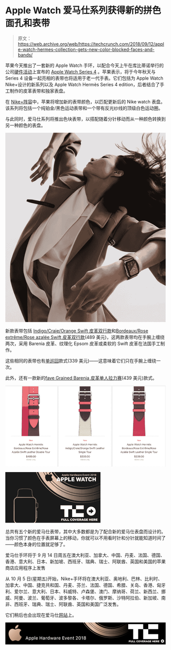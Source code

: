 # Apple Watch 爱马仕系列获得新的拼色面孔和表带 

> 原文：<https://web.archive.org/web/https://techcrunch.com/2018/09/12/apple-watch-hermes-collection-gets-new-color-blocked-faces-and-bands/>

苹果今天推出了一套新的 Apple Watch 手环，以配合今天上午在库比蒂诺举行的公司[硬件活动](https://web.archive.org/web/20221025230240/https://techcrunch.com/tag/Apple-Hardware-Event-2018/)上宣布的 [Apple Watch Series 4](https://web.archive.org/web/20221025230240/https://techcrunch.com/2018/09/12/apple-unveils-the-apple-watch-series-4/) 。苹果表示，将于今年秋天与 Series 4 设备一起亮相的表带也将适用于老一代手表。它们包括为 Apple Watch Nike+设计的新系列以及 Apple Watch Hermès Series 4 edition，后者结合了手工制作的皮革表带和独家表盘。

在 [Nike+阵容](https://web.archive.org/web/20221025230240/https://www.apple.com/apple-watch-nike/)中，苹果将增加新的表带颜色，以匹配更新后的 Nike watch 表盘。该系列将包括一个纯铂金/黑色运动表带和一个带有反光纱线的顶级白色运动圈。

与此同时，爱马仕系列将推出色块表带，以搭配随着分针移动而从一种颜色转换到另一种颜色的表盘。

![](img/6618a1f7be4ced3ea9212eb3db8c8878.png)

新款表带包括 [Indigo/Craie/Orange Swift 皮革双行款](https://web.archive.org/web/20221025230240/https://www.apple.com/shop/product/MTQ42AM/A/apple-watch-herm%C3%A8s-40mm-indigo-craie-orange-swift-leather-double-tour?fnode=ff9cf4bc0e716e1eae7be56e9e51217e9021285617cb40f74fd3715e6b1d259521d7c75fa0b0937d9d9a50dcf763455e5406e4ad0c7d334d91af5a0e3f5647f244e58d716dab0d8361d24f4d437a903f)和[Bordeaux/Rose extrême/Rose azalée Swift 皮革双行款](https://web.archive.org/web/20221025230240/https://www.apple.com/shop/product/MTQ32AM/A/apple-watch-herm%C3%A8s-40mm-bordeaux-rose-extr%C3%AAme-rose-azal%C3%A9e-swift-leather-double-tour?fnode=ff9cf4bc0e716e1eae7be56e9e51217e9021285617cb40f74fd3715e6b1d259521d7c75fa0b0937d9d9a50dcf763455e5406e4ad0c7d334d91af5a0e3f5647f244e58d716dab0d8361d24f4d437a903f)(489 美元)，这两款表带均在手腕上缠绕两次，采用 Barenia 皮革、纹理化 Epsom 皮革或柔软的 Swift 皮革在法国手工制作。

这些相同的表带也有[单巡回](https://web.archive.org/web/20221025230240/https://www.apple.com/shop/product/MTQD2AM/A/apple-watch-herm%C3%A8s-44mm-indigo-craie-orange-swift-leather-single-tour?fnode=ff9cf4bc0e716e1eae7be56e9e51217e9021285617cb40f74fd3715e6b1d259521d7c75fa0b0937d9d9a50dcf763455e5406e4ad0c7d334d91af5a0e3f5647f244e58d716dab0d8361d24f4d437a903f)款式(339 美元)——这意味着它们只在手腕上缠绕一次。

此外，还有一款新的[fave Grained Barenia 皮革单人拉力赛](https://web.archive.org/web/20221025230240/https://www.apple.com/shop/product/MU7C2AM/A/apple-watch-herm%C3%A8s-44mm-fauve-grained-barenia-leather-single-tour-rallye?fnode=ff9cf4bc0e716e1eae7be56e9e51217e9021285617cb40f74fd3715e6b1d259521d7c75fa0b0937d9d9a50dcf763455e5406e4ad0c7d334d91af5a0e3f5647f244e58d716dab0d8361d24f4d437a903f)(439 美元)款式。

![](img/1223cb5ab9fc292856626414dd50b450.png)

[![more iPhone Event 2018 coverage](img/09c1aa144a2d5c177ef3447b32424965.png)](https://web.archive.org/web/20221025230240/https://techcrunch.com/tag/Apple-Hardware-Event-2018-watch)

总共有五个新的爱马仕表带，其中大多数都是为了配合新的爱马仕表盘而设计的。当你习惯了颜色在手表屏幕上的移动，你就可以不用看时针和分针就能知道时间了——颜色本身的位置就足够了。

爱马仕手环将于 9 月 14 日周五在澳大利亚、加拿大、中国、丹麦、法国、德国、香港、意大利、日本、新加坡、西班牙、瑞典、瑞士、阿联酋、英国和美国的苹果商店应用程序上发售

从 10 月 5 日(星期五)开始，Nike+手环将在澳大利亚、奥地利、巴林、比利时、加拿大、中国、捷克共和国、丹麦、芬兰、法国、德国、希腊、关岛、香港、匈牙利、爱尔兰、意大利、日本、科威特、卢森堡、澳门、摩纳哥、荷兰、新西兰、挪威、阿曼、波兰、葡萄牙、波多黎各、卡塔尔、俄罗斯、沙特阿拉伯、新加坡、南非、西班牙、瑞典、瑞士、阿联酋、英国和美国广泛发售。

它们稍后也会出现在爱马仕[网站](https://web.archive.org/web/20221025230240/https://www.hermes.com/ca/en/watches/apple-watch-hermes/#%7C%7CCategory)上。

[![more iPhone Event 2018 coverage](img/9c1dc674718e828cf0e236efd251ee11.png)](https://web.archive.org/web/20221025230240/https://techcrunch.com/tag/Apple-Hardware-Event-2018)